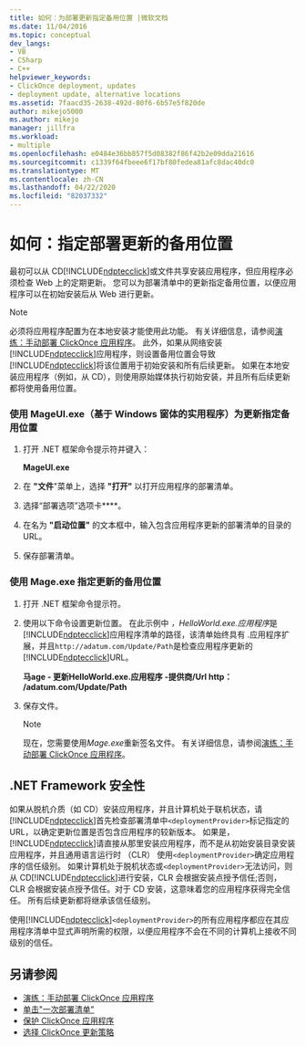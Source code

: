 ```yaml
---
title: 如何：为部署更新指定备用位置 |微软文档
ms.date: 11/04/2016
ms.topic: conceptual
dev_langs:
- VB
- CSharp
- C++
helpviewer_keywords:
- ClickOnce deployment, updates
- deployment update, alternative locations
ms.assetid: 7faacd35-2638-492d-80f6-6b57e5f820de
author: mikejo5000
ms.author: mikejo
manager: jillfra
ms.workload:
- multiple
ms.openlocfilehash: e0484e36bb857f5d08382f86f42b2e09dda21616
ms.sourcegitcommit: c1339f64fbeee6f17bf80fedea81afc8dac40dc0
ms.translationtype: MT
ms.contentlocale: zh-CN
ms.lasthandoff: 04/22/2020
ms.locfileid: "82037332"
---
```

# <a name="how-to-specify-an-alternate-location-for-deployment-updates"></a>如何：指定部署更新的备用位置
最初可以从 CD[!INCLUDE[ndptecclick](../deployment/includes/ndptecclick_md.md)]或文件共享安装应用程序，但应用程序必须检查 Web 上的定期更新。 您可以为部署清单中的更新指定备用位置，以便应用程序可以在初始安装后从 Web 进行更新。

> [!NOTE]
> 必须将应用程序配置为在本地安装才能使用此功能。 有关详细信息，请参阅[演练：手动部署 ClickOnce 应用程序](../deployment/walkthrough-manually-deploying-a-clickonce-application.md)。 此外，如果从网络安装[!INCLUDE[ndptecclick](../deployment/includes/ndptecclick_md.md)]应用程序，则设置备用位置会导致[!INCLUDE[ndptecclick](../deployment/includes/ndptecclick_md.md)]将该位置用于初始安装和所有后续更新。 如果在本地安装应用程序（例如，从 CD），则使用原始媒体执行初始安装，并且所有后续更新都将使用备用位置。

### <a name="specify-an-alternate-location-for-updates-by-using-mageuiexe-windows-forms-based-utility"></a>使用 MageUI.exe（基于 Windows 窗体的实用程序）为更新指定备用位置

1. 打开 .NET 框架命令提示符并键入：

     **MageUI.exe**

2. 在 **"文件**"菜单上，选择 **"打开"** 以打开应用程序的部署清单。

3. 选择“部署选项”选项卡****。

4. 在名为 **"启动位置"** 的文本框中，输入包含应用程序更新的部署清单的目录的 URL。

5. 保存部署清单。

### <a name="specify-an-alternate-location-for-updates-by-using-mageexe"></a>使用 Mage.exe 指定更新的备用位置

1. 打开 .NET 框架命令提示符。

2. 使用以下命令设置更新位置。 在此示例中 *，HelloWorld.exe.应用程序*是[!INCLUDE[ndptecclick](../deployment/includes/ndptecclick_md.md)]应用程序清单的路径，该清单始终具有 .应用程序扩展，并且`http://adatum.com/Update/Path`是检查应用程序更新的[!INCLUDE[ndptecclick](../deployment/includes/ndptecclick_md.md)]URL。

    **马age - 更新HelloWorld.exe.应用程序 -提供商\/Url http： /adatum.com/Update/Path**

3. 保存文件。

   > [!NOTE]
   > 现在，您需要使用*Mage.exe*重新签名文件。 有关详细信息，请参阅[演练：手动部署 ClickOnce 应用程序](../deployment/walkthrough-manually-deploying-a-clickonce-application.md)。

## <a name="net-framework-security"></a>.NET Framework 安全性
 如果从脱机介质（如 CD）安装应用程序，并且计算机处于联机状态，请[!INCLUDE[ndptecclick](../deployment/includes/ndptecclick_md.md)]首先检查部署清单中`<deploymentProvider>`标记指定的 URL，以确定更新位置是否包含应用程序的较新版本。 如果是，[!INCLUDE[ndptecclick](../deployment/includes/ndptecclick_md.md)]请直接从那里安装应用程序，而不是从初始安装目录安装应用程序，并且通用语言运行时 （CLR） 使用`<deploymentProvider>`确定应用程序的信任级别。 如果计算机处于脱机状态或`<deploymentProvider>`无法访问，则从 CD[!INCLUDE[ndptecclick](../deployment/includes/ndptecclick_md.md)]进行安装，CLR 会根据安装点授予信任;否则，CLR 会根据安装点授予信任。对于 CD 安装，这意味着您的应用程序获得完全信任。 所有后续更新都将继承该信任级别。

 使用[!INCLUDE[ndptecclick](../deployment/includes/ndptecclick_md.md)]`<deploymentProvider>`的所有应用程序都应在其应用程序清单中显式声明所需的权限，以便应用程序不会在不同的计算机上接收不同级别的信任。

## <a name="see-also"></a>另请参阅
- [演练：手动部署 ClickOnce 应用程序](../deployment/walkthrough-manually-deploying-a-clickonce-application.md)
- [单击"一次部署清单"](../deployment/clickonce-deployment-manifest.md)
- [保护 ClickOnce 应用程序](../deployment/securing-clickonce-applications.md)
- [选择 ClickOnce 更新策略](../deployment/choosing-a-clickonce-update-strategy.md)